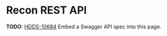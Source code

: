 # Recon REST API

**TODO:** [HDDS-10684](https://issues.apache.org/jira/browse/HDDS-10684) Embed a Swagger API spec into this page.
